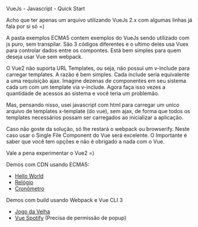  VueJs - Javascript - Quick Start

Acho que ter apenas um arquivo utilizando VueJs 2.x com algumas linhas já fala por si só =)

A pasta exemplos ECMA5 contem exemplos do VueJs sendo utilizado com js puro, sem transpilar.
São 3 códigos diferentes e o ultimo deles usa Vuex para controlar dados entre os compontes.
Está bem simples para quem deseja usar Vue sem webpack.

O Vue2 não suporta URL Templates, ou seja, não possui um v-include para carregar templates.
A razão é bem simples. Cada include seria equivalente a uma requisição ajax. Imagine dezenas
de componentes em seu sistema cada um com um template via v-include. Agora faça isso vezes
a quantidade de acessos ao sistema e você teria um problemão.

Mas, pensando nisso, usei javascript com html para carregar um unico arquivo de templates
x-template (do vue), sem ajax, de forma que todos os templates necessários possam ser carregados
ao inicializar a aplicação.

Caso não goste da solução, só lhe restará o webpack ou browserify. Neste caso usar o Single File
Component do Vue será excelente. O Importante é saber que você tem opções e não é obrigado a nada
com o Vue.

Vale a pena experimentar o Vue2 =)

Demos com CDN usando ECMA5:

+ [Hello World](https://periscuelo.github.io/vuejs)
+ [Relógio](https://periscuelo.github.io/vuejs/relogio/)
+ [Cronômetro](https://periscuelo.github.io/vuejs/cronometro/)

Demos com build usando Webpack e Vue CLI 3

+ [Jogo da Velha](https://periscuelo.github.io/vuejs/tictactoe/)
+ [Vue Spotify](https://periscuelo.github.io/vuejs/vuespotify/) (Precisa de permissão de popup)
